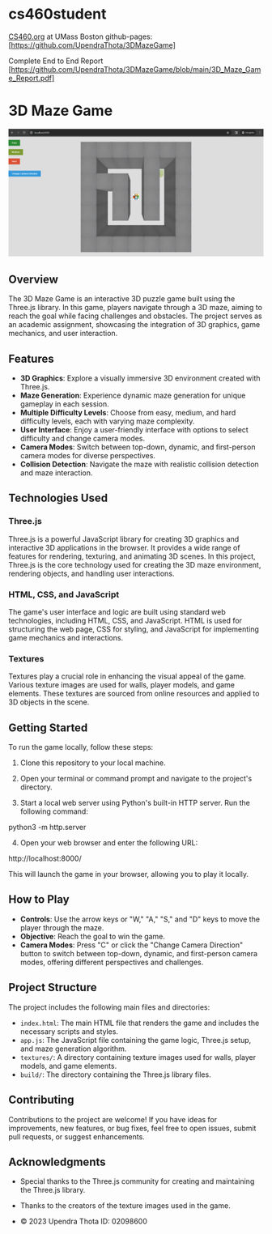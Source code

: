 
# cs460student
[CS460.org](https://cs460.org/) at UMass Boston
github-pages: [https://github.com/UpendraThota/3DMazeGame]

Complete End to End Report [https://github.com/UpendraThota/3DMazeGame/blob/main/3D_Maze_Game_Report.pdf]
# 3D Maze Game



![3D Maze Game Screenshot](screenshot.png)

## Overview

The 3D Maze Game is an interactive 3D puzzle game built using the Three.js library. In this game, players navigate through a 3D maze, aiming to reach the goal while facing challenges and obstacles. The project serves as an academic assignment, showcasing the integration of 3D graphics, game mechanics, and user interaction.

## Features

- **3D Graphics**: Explore a visually immersive 3D environment created with Three.js.
- **Maze Generation**: Experience dynamic maze generation for unique gameplay in each session.
- **Multiple Difficulty Levels**: Choose from easy, medium, and hard difficulty levels, each with varying maze complexity.
- **User Interface**: Enjoy a user-friendly interface with options to select difficulty and change camera modes.
- **Camera Modes**: Switch between top-down, dynamic, and first-person camera modes for diverse perspectives.
- **Collision Detection**: Navigate the maze with realistic collision detection and maze interaction.

## Technologies Used

### Three.js

Three.js is a powerful JavaScript library for creating 3D graphics and interactive 3D applications in the browser. It provides a wide range of features for rendering, texturing, and animating 3D scenes. In this project, Three.js is the core technology used for creating the 3D maze environment, rendering objects, and handling user interactions.

### HTML, CSS, and JavaScript

The game's user interface and logic are built using standard web technologies, including HTML, CSS, and JavaScript. HTML is used for structuring the web page, CSS for styling, and JavaScript for implementing game mechanics and interactions.

### Textures

Textures play a crucial role in enhancing the visual appeal of the game. Various texture images are used for walls, player models, and game elements. These textures are sourced from online resources and applied to 3D objects in the scene.

## Getting Started

To run the game locally, follow these steps:

1. Clone this repository to your local machine.

2. Open your terminal or command prompt and navigate to the project's directory.

3. Start a local web server using Python's built-in HTTP server. Run the following command:

python3 -m http.server

4. Open your web browser and enter the following URL:

http://localhost:8000/

This will launch the game in your browser, allowing you to play it locally.

## How to Play

- **Controls**: Use the arrow keys or "W," "A," "S," and "D" keys to move the player through the maze.
- **Objective**: Reach the goal to win the game.
- **Camera Modes**: Press "C" or click the "Change Camera Direction" button to switch between top-down, dynamic, and first-person camera modes, offering different perspectives and challenges.

## Project Structure

The project includes the following main files and directories:

- `index.html`: The main HTML file that renders the game and includes the necessary scripts and styles.
- `app.js`: The JavaScript file containing the game logic, Three.js setup, and maze generation algorithm.
- `textures/`: A directory containing texture images used for walls, player models, and game elements.
- `build/`: The directory containing the Three.js library files.

## Contributing

Contributions to the project are welcome! If you have ideas for improvements, new features, or bug fixes, feel free to open issues, submit pull requests, or suggest enhancements.

## Acknowledgments

- Special thanks to the Three.js community for creating and maintaining the Three.js library.
- Thanks to the creators of the texture images used in the game.

- © 2023 Upendra Thota
ID: 02098600

 
